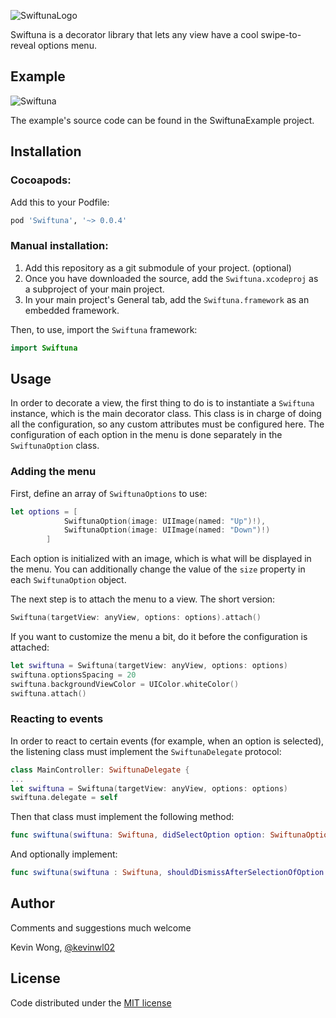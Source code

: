 ![SwiftunaLogo](/../github-media/media/swiftunaLogo.png?raw=true)

Swiftuna is a decorator library that lets any view have a cool swipe-to-reveal options menu.

## Example

![Swiftuna](/../github-media/media/swiftuna.gif?raw=true)

The example's source code can be found in the SwiftunaExample project.

## Installation

### Cocoapods:

Add this to your Podfile:

```ruby
pod 'Swiftuna', '~> 0.0.4'
```

### Manual installation:

1. Add this repository as a git submodule of your project. (optional)
2. Once you have downloaded the source, add the `Swiftuna.xcodeproj` as a subproject of your main project.
3. In your main project's General tab, add the `Swiftuna.framework` as an embedded framework.

Then, to use, import the `Swiftuna` framework:

```swift
import Swiftuna
```

## Usage

In order to decorate a view, the first thing to do is to instantiate a `Swiftuna` instance, which is the main decorator class. This class is in charge of doing all the configuration, so any custom attributes must be configured here. The configuration of each option in the menu is done separately in the `SwiftunaOption` class.

### Adding the menu

First, define an array of `SwiftunaOptions` to use:

```swift
let options = [
            SwiftunaOption(image: UIImage(named: "Up")!),
            SwiftunaOption(image: UIImage(named: "Down")!)
        ]
```

Each option is initialized with an image, which is what will be displayed in the menu. You can additionally change the value of the `size` property in each `SwiftunaOption` object.

The next step is to attach the menu to a view. The short version:

```swift
Swiftuna(targetView: anyView, options: options).attach()
```

If you want to customize the menu a bit, do it before the configuration is attached:

```swift
let swiftuna = Swiftuna(targetView: anyView, options: options)
swiftuna.optionsSpacing = 20
swiftuna.backgroundViewColor = UIColor.whiteColor()
swiftuna.attach()
```

### Reacting to events

In order to react to certain events (for example, when an option is selected), the listening class must implement the `SwiftunaDelegate` protocol:

```swift
class MainController: SwiftunaDelegate {
...
let swiftuna = Swiftuna(targetView: anyView, options: options)
swiftuna.delegate = self
```

Then that class must implement the following method:

```swift
func swiftuna(swiftuna: Swiftuna, didSelectOption option: SwiftunaOption, index: Int)
```

And optionally implement:

```swift
func swiftuna(swiftuna : Swiftuna, shouldDismissAfterSelectionOfOption option : SwiftunaOption, index : Int) -> Bool
```

## Author

Comments and suggestions much welcome

Kevin Wong, [@kevinwl02](https://twitter.com/kevinwl02)

## License

Code distributed under the [MIT license](LICENSE)
